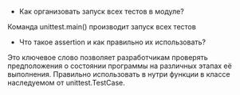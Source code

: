 - Как организовать запуск всех тестов в модуле?

Команда unittest.main() производит запуск всех тестов

- Что такое assertion и как правильно их использовать?

Это ключевое слово позволяет разработчикам проверять предположения о состоянии программы на различных этапах её выполнения.
Правильно использовать в нутри функции в классе наследуемом от unittest.TestCase.